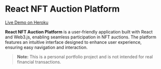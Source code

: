 # React NFT Auction Platform

[Live Demo on Heroku](https://nameless-castle-94869-6cdd3e0d35fe.herokuapp.com)

**React NFT Auction Platform** is a user-friendly application built with React and Web3.js, enabling seamless participation in NFT auctions. The platform features an intuitive interface designed to enhance user experience, ensuring easy navigation and interaction.

> **Note:** This is a personal portfolio project and is not intended for real financial transactions.

